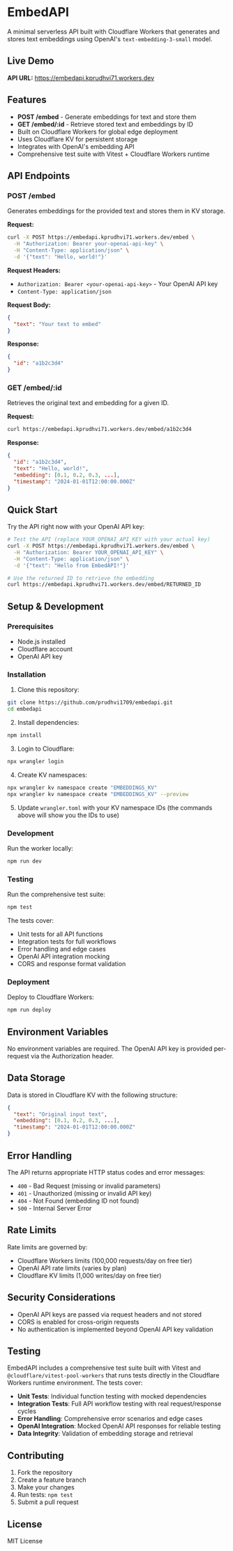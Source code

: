 # EmbedAPI

A minimal serverless API built with Cloudflare Workers that generates and stores text embeddings using OpenAI's `text-embedding-3-small` model.

## Live Demo

**API URL:** https://embedapi.kprudhvi71.workers.dev

## Features

- **POST /embed** - Generate embeddings for text and store them
- **GET /embed/:id** - Retrieve stored text and embeddings by ID
- Built on Cloudflare Workers for global edge deployment
- Uses Cloudflare KV for persistent storage
- Integrates with OpenAI's embedding API
- Comprehensive test suite with Vitest + Cloudflare Workers runtime

## API Endpoints

### POST /embed

Generates embeddings for the provided text and stores them in KV storage.

**Request:**
```bash
curl -X POST https://embedapi.kprudhvi71.workers.dev/embed \
  -H "Authorization: Bearer your-openai-api-key" \
  -H "Content-Type: application/json" \
  -d '{"text": "Hello, world!"}'
```

**Request Headers:**
- `Authorization: Bearer <your-openai-api-key>` - Your OpenAI API key
- `Content-Type: application/json`

**Request Body:**
```json
{
  "text": "Your text to embed"
}
```

**Response:**
```json
{
  "id": "a1b2c3d4"
}
```

### GET /embed/:id

Retrieves the original text and embedding for a given ID.

**Request:**
```bash
curl https://embedapi.kprudhvi71.workers.dev/embed/a1b2c3d4
```

**Response:**
```json
{
  "id": "a1b2c3d4",
  "text": "Hello, world!",
  "embedding": [0.1, 0.2, 0.3, ...],
  "timestamp": "2024-01-01T12:00:00.000Z"
}
```

## Quick Start

Try the API right now with your OpenAI API key:

```bash
# Test the API (replace YOUR_OPENAI_API_KEY with your actual key)
curl -X POST https://embedapi.kprudhvi71.workers.dev/embed \
  -H "Authorization: Bearer YOUR_OPENAI_API_KEY" \
  -H "Content-Type: application/json" \
  -d '{"text": "Hello from EmbedAPI!"}'

# Use the returned ID to retrieve the embedding
curl https://embedapi.kprudhvi71.workers.dev/embed/RETURNED_ID
```

## Setup & Development

### Prerequisites

- Node.js installed
- Cloudflare account
- OpenAI API key

### Installation

1. Clone this repository:
```bash
git clone https://github.com/prudhvi1709/embedapi.git
cd embedapi
```

2. Install dependencies:
```bash
npm install
```

3. Login to Cloudflare:
```bash
npx wrangler login
```

4. Create KV namespaces:
```bash
npx wrangler kv namespace create "EMBEDDINGS_KV"
npx wrangler kv namespace create "EMBEDDINGS_KV" --preview
```

5. Update `wrangler.toml` with your KV namespace IDs (the commands above will show you the IDs to use)

### Development

Run the worker locally:
```bash
npm run dev
```

### Testing

Run the comprehensive test suite:
```bash
npm test
```

The tests cover:
- Unit tests for all API functions
- Integration tests for full workflows
- Error handling and edge cases
- OpenAI API integration mocking
- CORS and response format validation

### Deployment

Deploy to Cloudflare Workers:
```bash
npm run deploy
```

## Environment Variables

No environment variables are required. The OpenAI API key is provided per-request via the Authorization header.

## Data Storage

Data is stored in Cloudflare KV with the following structure:

```json
{
  "text": "Original input text",
  "embedding": [0.1, 0.2, 0.3, ...],
  "timestamp": "2024-01-01T12:00:00.000Z"
}
```

## Error Handling

The API returns appropriate HTTP status codes and error messages:

- `400` - Bad Request (missing or invalid parameters)
- `401` - Unauthorized (missing or invalid API key)
- `404` - Not Found (embedding ID not found)
- `500` - Internal Server Error

## Rate Limits

Rate limits are governed by:
- Cloudflare Workers limits (100,000 requests/day on free tier)
- OpenAI API rate limits (varies by plan)
- Cloudflare KV limits (1,000 writes/day on free tier)

## Security Considerations

- OpenAI API keys are passed via request headers and not stored
- CORS is enabled for cross-origin requests
- No authentication is implemented beyond OpenAI API key validation

## Testing

EmbedAPI includes a comprehensive test suite built with Vitest and `@cloudflare/vitest-pool-workers` that runs tests directly in the Cloudflare Workers runtime environment. The tests cover:

- **Unit Tests**: Individual function testing with mocked dependencies
- **Integration Tests**: Full API workflow testing with real request/response cycles
- **Error Handling**: Comprehensive error scenarios and edge cases
- **OpenAI Integration**: Mocked OpenAI API responses for reliable testing
- **Data Integrity**: Validation of embedding storage and retrieval

## Contributing

1. Fork the repository
2. Create a feature branch
3. Make your changes
4. Run tests: `npm test`
5. Submit a pull request

## License

MIT License 